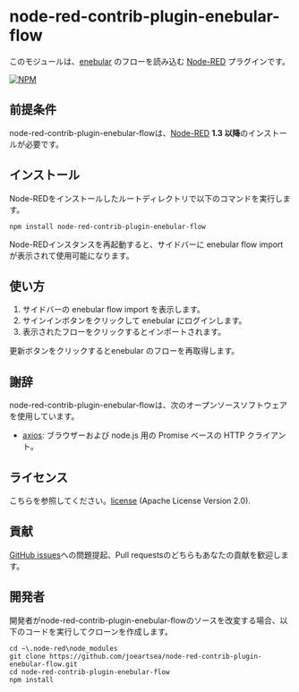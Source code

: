 node-red-contrib-plugin-enebular-flow
========================
このモジュールは、<a href="https://www.enebular.com/ja" target="_new">enebular</a> のフローを読み込む <a href="http://nodered.org" target="_new">Node-RED</a> プラグインです。

[![NPM](https://nodei.co/npm/node-red-contrib-plugin-enebular-flow.png?downloads=true)](https://nodei.co/npm/node-red-contrib-plugin-enebular-flow/)

前提条件
-------

node-red-contrib-plugin-enebular-flowは、<a href="http://nodered.org" target="_new">Node-RED</a> <b>1.3 以降</b>のインストールが必要です。


インストール
-------

Node-REDをインストールしたルートディレクトリで以下のコマンドを実行します。

    npm install node-red-contrib-plugin-enebular-flow

Node-REDインスタンスを再起動すると、サイドバーに enebular flow import が表示されて使用可能になります。

使い方
-------

1. サイドバーの enebular flow import を表示します。
1. サインインボタンをクリックして enebular にログインします。
1. 表示されたフローをクリックするとインポートされます。

更新ボタンをクリックするとenebular のフローを再取得します。


謝辞
-------

node-red-contrib-plugin-enebular-flowは、次のオープンソースソフトウェアを使用しています。

- [axios](https://github.com/axios/axios): ブラウザーおよび node.js 用の Promise ベースの HTTP クライアント。


ライセンス
-------

こちらを参照してください。[license](https://github.com/joeartsea/node-red-contrib-plugin-enebular-flow/blob/master/LICENSE) (Apache License Version 2.0).


貢献
-------

[GitHub issues](https://github.com/joeartsea/node-red-contrib-plugin-enebular-flow/issues)への問題提起、Pull requestsのどちらもあなたの貢献を歓迎します。


開発者
-------

開発者がnode-red-contrib-plugin-enebular-flowのソースを改変する場合、以下のコードを実行してクローンを作成します。

```
cd ~\.node-red\node_modules
git clone https://github.com/joeartsea/node-red-contrib-plugin-enebular-flow.git
cd node-red-contrib-plugin-enebular-flow
npm install
```

